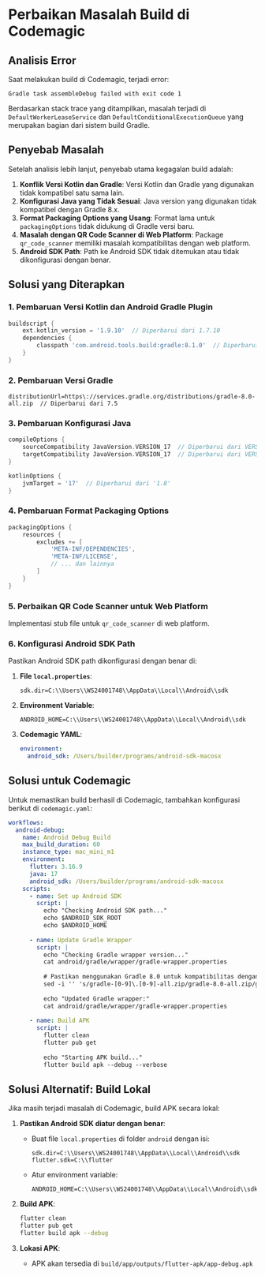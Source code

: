 # Perbaikan Masalah Build di Codemagic

## Analisis Error

Saat melakukan build di Codemagic, terjadi error:

```
Gradle task assembleDebug failed with exit code 1
```

Berdasarkan stack trace yang ditampilkan, masalah terjadi di `DefaultWorkerLeaseService` dan `DefaultConditionalExecutionQueue` yang merupakan bagian dari sistem build Gradle.

## Penyebab Masalah

Setelah analisis lebih lanjut, penyebab utama kegagalan build adalah:

1. **Konflik Versi Kotlin dan Gradle**: Versi Kotlin dan Gradle yang digunakan tidak kompatibel satu sama lain.
2. **Konfigurasi Java yang Tidak Sesuai**: Java version yang digunakan tidak kompatibel dengan Gradle 8.x.
3. **Format Packaging Options yang Usang**: Format lama untuk `packagingOptions` tidak didukung di Gradle versi baru.
4. **Masalah dengan QR Code Scanner di Web Platform**: Package `qr_code_scanner` memiliki masalah kompatibilitas dengan web platform.
5. **Android SDK Path**: Path ke Android SDK tidak ditemukan atau tidak dikonfigurasi dengan benar.

## Solusi yang Diterapkan

### 1. Pembaruan Versi Kotlin dan Android Gradle Plugin

```gradle
buildscript {
    ext.kotlin_version = '1.9.10'  // Diperbarui dari 1.7.10
    dependencies {
        classpath 'com.android.tools.build:gradle:8.1.0'  // Diperbarui dari 7.3.1
    }
}
```

### 2. Pembaruan Versi Gradle

```properties
distributionUrl=https\://services.gradle.org/distributions/gradle-8.0-all.zip  // Diperbarui dari 7.5
```

### 3. Pembaruan Konfigurasi Java

```gradle
compileOptions {
    sourceCompatibility JavaVersion.VERSION_17  // Diperbarui dari VERSION_1_8
    targetCompatibility JavaVersion.VERSION_17  // Diperbarui dari VERSION_1_8
}

kotlinOptions {
    jvmTarget = '17'  // Diperbarui dari '1.8'
}
```

### 4. Pembaruan Format Packaging Options

```gradle
packagingOptions {
    resources {
        excludes += [
            'META-INF/DEPENDENCIES',
            'META-INF/LICENSE',
            // ... dan lainnya
        ]
    }
}
```

### 5. Perbaikan QR Code Scanner untuk Web Platform

Implementasi stub file untuk `qr_code_scanner` di web platform.

### 6. Konfigurasi Android SDK Path

Pastikan Android SDK path dikonfigurasi dengan benar di:

1. **File `local.properties`**:
   ```properties
   sdk.dir=C:\\Users\\WS24001748\\AppData\\Local\\Android\\sdk
   ```

2. **Environment Variable**:
   ```
   ANDROID_HOME=C:\\Users\\WS24001748\\AppData\\Local\\Android\\sdk
   ```

3. **Codemagic YAML**:
   ```yaml
   environment:
     android_sdk: /Users/builder/programs/android-sdk-macosx
   ```

## Solusi untuk Codemagic

Untuk memastikan build berhasil di Codemagic, tambahkan konfigurasi berikut di `codemagic.yaml`:

```yaml
workflows:
  android-debug:
    name: Android Debug Build
    max_build_duration: 60
    instance_type: mac_mini_m1
    environment:
      flutter: 3.16.9
      java: 17
      android_sdk: /Users/builder/programs/android-sdk-macosx
    scripts:
      - name: Set up Android SDK
        script: |
          echo "Checking Android SDK path..."
          echo $ANDROID_SDK_ROOT
          echo $ANDROID_HOME
          
      - name: Update Gradle Wrapper
        script: |
          echo "Checking Gradle wrapper version..."
          cat android/gradle/wrapper/gradle-wrapper.properties
          
          # Pastikan menggunakan Gradle 8.0 untuk kompatibilitas dengan AGP 8.1.0
          sed -i '' 's/gradle-[0-9]\.[0-9]-all.zip/gradle-8.0-all.zip/g' android/gradle/wrapper/gradle-wrapper.properties
          
          echo "Updated Gradle wrapper:"
          cat android/gradle/wrapper/gradle-wrapper.properties
          
      - name: Build APK
        script: |
          flutter clean
          flutter pub get
          
          echo "Starting APK build..."
          flutter build apk --debug --verbose
```

## Solusi Alternatif: Build Lokal

Jika masih terjadi masalah di Codemagic, build APK secara lokal:

1. **Pastikan Android SDK diatur dengan benar**:
   - Buat file `local.properties` di folder `android` dengan isi:
     ```properties
     sdk.dir=C:\\Users\\WS24001748\\AppData\\Local\\Android\\sdk
     flutter.sdk=C:\\flutter
     ```
   - Atur environment variable:
     ```
     ANDROID_HOME=C:\\Users\\WS24001748\\AppData\\Local\\Android\\sdk
     ```

2. **Build APK**:
   ```bash
   flutter clean
   flutter pub get
   flutter build apk --debug
   ```

3. **Lokasi APK**:
   - APK akan tersedia di `build/app/outputs/flutter-apk/app-debug.apk` 